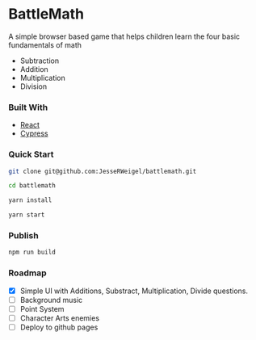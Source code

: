 # BattleMath

A simple browser based game that helps children learn the four basic fundamentals of math

- Subtraction
- Addition
- Multiplication
- Division

### Built With

- [React](https://reactjs.org/)
- [Cypress](https://www.cypress.io/)

### Quick Start

```sh
git clone git@github.com:JesseRWeigel/battlemath.git
```

```sh
cd battlemath

yarn install

yarn start
```

### Publish

```sh
npm run build
```

### Roadmap

- [x] Simple UI with Additions, Substract, Multiplication, Divide questions.
- [ ] Background music
- [ ] Point System
- [ ] Character Arts enemies
- [ ] Deploy to github pages
